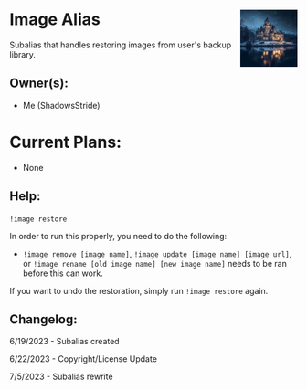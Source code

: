 <h1>Image Alias<img align="right" src="restore.png" width="100px"></h1>

Subalias that handles restoring images from user's backup library.

## Owner(s):
- Me (ShadowsStride)

# Current Plans:
- None

## Help:
`!image restore`

In order to run this properly, you need to do the following:
- `!image remove [image name]`, `!image update [image name] [image url]`, or `!image rename [old image name] [new image name]` needs to be ran before this can work.

If you want to undo the restoration, simply run `!image restore` again.

## Changelog:
6/19/2023 - Subalias created

6/22/2023 - Copyright/License Update

7/5/2023 - Subalias rewrite